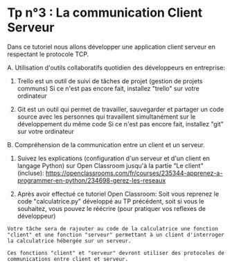 # Tp n°3 : La communication Client Serveur

Dans ce tutoriel nous allons développer une application client serveur en respectant le protocole TCP.


A. Utilisation d'outils collaboratifs quotidien des développeurs en entreprise:
  1. Trello est un outil de suivi de tâches de projet (gestion de projets communs)
    Si ce n'est pas encore fait, installez "trello" sur votre ordinateur
    
  2. Git est un outil qui permet de travailler, sauvegarder et partager un code source avec les personnes qui travaillent simultanément sur le développement du même code
    Si ce n'est pas encore fait, installez "git" sur votre ordinateur


B. Compréhension de la communication entre un client et un serveur.
  1. Suivez les explications (configuration d'un serveur et d'un client en langage Python) sur Open Classroom jusqu'à la partie "Le client"   (incluse):
  https://openclassrooms.com/fr/courses/235344-apprenez-a-programmer-en-python/234698-gerez-les-reseaux
  
  2. Après avoir effectué ce tutoriel Open Classroom:
    Soit vous reprenez le code "calculatrice.py" développé au TP précédent, soit si vous le souhaitez, vous pouvez le réécrire (pour pratiquer vos reflexes de développeur)
    
    Votre tâche sera de rajouter au code de la calculatrice une fonction "client" et une fonction "serveur" permettant à un client d'interroger la calculatrice hébergée sur un serveur.
    
    Ces fonctions "client" et "serveur" devront utiliser des protocoles de communications entre client et serveur.


